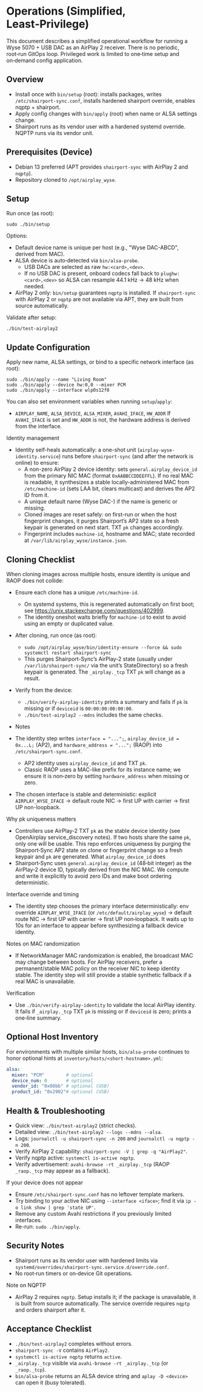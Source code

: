 # Operations (Simplified, Least‑Privilege)

This document describes a simplified operational workflow for running a Wyse 5070 + USB DAC as an AirPlay 2 receiver. There is no periodic, root‑run GitOps loop. Privileged work is limited to one‑time setup and on‑demand config application.

## Overview
- Install once with `bin/setup` (root): installs packages, writes `/etc/shairport-sync.conf`, installs hardened shairport override, enables nqptp + shairport.
- Apply config changes with `bin/apply` (root) when name or ALSA settings change.
- Shairport runs as its vendor user with a hardened systemd override. NQPTP runs via its vendor unit.

## Prerequisites (Device)
- Debian 13 preferred (APT provides `shairport-sync` with AirPlay 2 and `nqptp`).
- Repository cloned to `/opt/airplay_wyse`.

## Setup
Run once (as root):
```
sudo ./bin/setup
```
Options:
- Default device name is unique per host (e.g., "Wyse DAC-ABCD", derived from MAC).
- ALSA device is auto‑detected via `bin/alsa-probe`.
  - USB DACs are selected as raw `hw:<card>,<dev>`.
  - If no USB DAC is present, onboard codecs fall back to `plughw:<card>,<dev>` so ALSA can resample 44.1 kHz → 48 kHz when needed.
 - AirPlay 2 only: `bin/setup` guarantees `nqptp` is installed. If `shairport-sync` with AirPlay 2 or `nqptp` are not available via APT, they are built from source automatically.

Validate after setup:
```
./bin/test-airplay2
```

## Update Configuration
Apply new name, ALSA settings, or bind to a specific network interface (as root):
```
sudo ./bin/apply --name "Living Room"
sudo ./bin/apply --device hw:0,0 --mixer PCM
sudo ./bin/apply --interface wlp0s12f0
```

You can also set environment variables when running `setup`/`apply`:
- `AIRPLAY_NAME`, `ALSA_DEVICE`, `ALSA_MIXER`, `AVAHI_IFACE`, `HW_ADDR`
If `AVAHI_IFACE` is set and `HW_ADDR` is not, the hardware address is derived from the interface.

Identity management
- Identity self-heals automatically: a one-shot unit (`airplay-wyse-identity.service`) runs before `shairport-sync` (and after the network is online) to ensure:
  - A non-zero AirPlay 2 device identity: sets `general.airplay_device_id` from the primary NIC MAC (format `0xAABBCCDDEEFFL`). If no real MAC is readable, it synthesizes a stable locally-administered MAC from `/etc/machine-id` (sets LAA bit, clears multicast) and derives the AP2 ID from it.
  - A unique default name (Wyse DAC-<MACSUFFIX>) if the name is generic or missing.
  - Cloned images are reset safely: on first-run or when the host fingerprint changes, it purges Shairport’s AP2 state so a fresh keypair is generated on next start. TXT `pk` changes accordingly.
  - Fingerprint includes `machine-id`, hostname and MAC; state recorded at `/var/lib/airplay_wyse/instance.json`.

## Cloning Checklist
When cloning images across multiple hosts, ensure identity is unique and RAOP does not collide:

- Ensure each clone has a unique `/etc/machine-id`.
  - On systemd systems, this is regenerated automatically on first boot; see https://unix.stackexchange.com/questions/402999.
  - The identity oneshot waits briefly for `machine-id` to exist to avoid using an empty or duplicated value.
- After cloning, run once (as root):
  - `sudo /opt/airplay_wyse/bin/identity-ensure --force && sudo systemctl restart shairport-sync`
  - This purges Shairport-Sync’s AirPlay-2 state (usually under `/var/lib/shairport-sync/` via the unit’s StateDirectory) so a fresh keypair is generated. The `_airplay._tcp` TXT `pk` will change as a result.
- Verify from the device:
  - `./bin/verify-airplay-identity` prints a summary and fails if `pk` is missing or if `deviceid` is `00:00:00:00:00:00`.
  - `./bin/test-airplay2 --mdns` includes the same checks.

- Notes
- The identity step writes `interface = "...";`, `airplay_device_id = 0x...L;` (AP2), and `hardware_address = "...";` (RAOP) into `/etc/shairport-sync.conf`.
  - AP2 identity uses `airplay_device_id` and TXT `pk`.
  - Classic RAOP uses a MAC-like prefix for its instance name; we ensure it is non‑zero by setting `hardware_address` when missing or zero.
- The chosen interface is stable and deterministic: explicit `AIRPLAY_WYSE_IFACE` → default route NIC → first UP with carrier → first UP non-loopback.

Why pk uniqueness matters
- Controllers use AirPlay‑2 TXT `pk` as the stable device identity (see OpenAirplay service_discovery notes). If two hosts share the same `pk`, only one will be usable. This repo enforces uniqueness by purging the Shairport‑Sync AP2 state on clone or fingerprint change so a fresh keypair and `pk` are generated.
What `airplay_device_id` does
- Shairport‑Sync uses `general.airplay_device_id` (48‑bit integer) as the AirPlay‑2 device ID, typically derived from the NIC MAC. We compute and write it explicitly to avoid zero IDs and make boot ordering deterministic.

Interface override and timing
- The identity step chooses the primary interface deterministically: env override `AIRPLAY_WYSE_IFACE` (or `/etc/default/airplay_wyse`) → default route NIC → first UP with carrier → first UP non‑loopback. It waits up to 10s for an interface to appear before synthesizing a fallback device identity.

Notes on MAC randomization
- If NetworkManager MAC randomization is enabled, the broadcast MAC may change between boots. For AirPlay receivers, prefer a permanent/stable MAC policy on the receiver NIC to keep identity stable. The identity step will still provide a stable synthetic fallback if a real MAC is unavailable.

Verification
- Use `./bin/verify-airplay-identity` to validate the local AirPlay identity. It fails if `_airplay._tcp` TXT `pk` is missing or if `deviceid` is zero; prints a one‑line summary.

## Optional Host Inventory
For environments with multiple similar hosts, `bin/alsa-probe` continues to honor optional hints at `inventory/hosts/<short-hostname>.yml`:
```yaml
alsa:
  mixer: "PCM"        # optional
  device_num: 0       # optional
  vendor_id: "0x08bb" # optional (USB)
  product_id: "0x2902"# optional (USB)
```

## Health & Troubleshooting
- Quick view: `./bin/test-airplay2` (strict checks).
- Detailed view: `./bin/test-airplay2 --logs --mdns --alsa`.
- Logs: `journalctl -u shairport-sync -n 200` and `journalctl -u nqptp -n 200`.
- Verify AirPlay 2 capability: `shairport-sync -V | grep -q "AirPlay2"`.
- Verify nqptp active: `systemctl is-active nqptp`.
- Verify advertisement: `avahi-browse -rt _airplay._tcp` (RAOP `_raop._tcp` may appear as a fallback).

If your device does not appear
- Ensure `/etc/shairport-sync.conf` has no leftover template markers.
- Try binding to your active NIC using `--interface <iface>`; find it via `ip -o link show | grep 'state UP'`.
- Remove any custom Avahi restrictions if you previously limited interfaces.
- Re-run: `sudo ./bin/apply`.

## Security Notes
- Shairport runs as its vendor user with hardened limits via `systemd/overrides/shairport-sync.service.d/override.conf`.
- No root‑run timers or on‑device Git operations.

Note on NQPTP
- AirPlay 2 requires `nqptp`. Setup installs it; if the package is unavailable, it is built from source automatically. The service override requires `nqptp` and orders shairport after it.

## Acceptance Checklist
- `./bin/test-airplay2` completes without errors.
- `shairport-sync -V` contains `AirPlay2`.
- `systemctl is-active nqptp` returns `active`.
- `_airplay._tcp` visible via `avahi-browse -rt _airplay._tcp` (or `_raop._tcp`).
- `bin/alsa-probe` returns an ALSA device string and `aplay -D <device>` can open it (busy tolerated).
